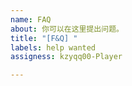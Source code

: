 ```yaml
---
name: FAQ
about: 你可以在这里提出问题。
title: "[F&Q] "
labels: help wanted
assigness: kzyqq00-Player

---
```


<!-- 你想问什么关于这个项目的都可以 -->